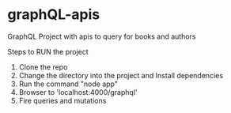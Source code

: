 # graphQL-apis

GraphQL Project with apis to query for books and authors

Steps to RUN the project
1. Clone the repo
2. Change the directory into the project and Install dependencies
3. Run the command "node app"
4. Browser to 'localhost:4000/graphql'
5. Fire queries and mutations
